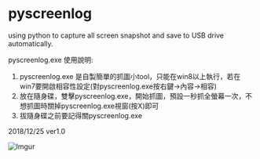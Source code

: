 # pyscreenlog
using python to capture all screen snapshot and save to USB drive automatically.

pyscreenlog.exe
使用說明:

1. pyscreenlog.exe 是自製簡單的抓圖小tool，只能在win8以上執行，若在win7要開啟相容性設定(對pyscreenlog.exe按右鍵->內容->相容)
2. 放在隨身碟，雙擊pyscreenlog.exe，開始抓圖，預設一秒抓全螢幕一次，不想抓圖時關掉pyscreenlog.exe視窗(按X)即可
3. 拔隨身碟之前要記得關pyscreenlog.exe

2018/12/25 ver1.0

![Imgur](https://i.imgur.com/AZ9FGwF.jpg)
